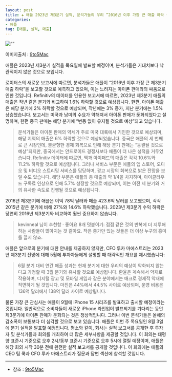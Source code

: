 ```yaml
---
layout: post  
title: ✚ 애플 2023년 제3분기 실적, 분석가들의 우려 ”2016년 이후 가장 큰 매출 하락 될 수도 있어“
categories:
- 애플
tag: [애플, 실적, 매출]
---
```


<div class=”markdown-image“>
<img src=“/assets/article_images/2023-08-03-apple-earning/1.jpg” alt=“” align=“middle”/><p style=“text-align:right;  color:#878787”> 이미지출처 : <a href=“https://9to5mac.com/2023/08/01/aapl-q3-earnings-drop/“> 9to5Mac </a></p> </div>

<p class=“drop-korean”>
애플은 2023년 제3분기 실적을 목요일에 발표할 예정이며, 분석가들은 기대치보다 낙관적이지 않은 것으로 보입니다.
</p>

로이터스의 새로운 보고서에 따르면, 분석가들은 애플이 “2016년 이후 가장 큰 제3분기 매출 하락”을 보고할 것으로 예측하고 있으며, 이는 느려지는 아이폰 판매와의 싸움으로 인한 것입니다.
Refinitiv의 데이터를 인용한 보고서에 따르면, 2023년 제3분기 애플의 매출은 작년 같은 분기와 비교하여 1.6% 하락할 것으로 예상됩니다. 한편, 아이폰 매출은 해당 분기에 2% 하락할 것으로 예상되며, 작년에는 3% 증가, 지난 분기에는 1.5% 상승했습니다.
보고서는 미국과 남미의 수요가 약해져서 아이폰 판매가 둔화되었다고 설명하며, 한편 중국 판매는 해당 분기에 “변동 없이 유지될 것으로 예상”되고 있습니다.

>분석가들은 아이폰 판매의 약세가 주로 미국 대륙에서 기인한 것으로 예상되며, 해당 지역의 매출은 6% 하락할 것으로 예상되었습니다. 중국은 애플의 세 번째로 큰 시장인데, 불균형한 경제 회복으로 인해 해당 분기 판매는 “동결될 것으로 예상”되지만, 중국에서는 안드로이드 경쟁사보다 애플이 더 나은 성적을 거두었습니다. Refinitiv 데이터에 따르면, 맥과 아이패드의 매출은 각각 10.6%와 11.2% 하락할 것으로 예상됩니다. 그러나 서비스 부문은 애플의 앱 스토어, 오디오 및 비디오 스트리밍 서비스를 담당하며, 광고 시장의 회복으로 밝은 전망을 보일 수도 있습니다. 해당 부문은 애플의 총 매출의 약 1/4을 차지하며, 아이클라우드 구독료 인상으로 인해 5.7% 성장할 것으로 예상되며, 이는 이전 세 분기와 거의 유사한 속도로 진행될 것으로 예상됩니다.

2016년 제3분기에 애플은 이익 78억 달러와 매출 423.6억 달러를 보고했으며, 각각 2015년 같은 분기에 비해 27%와 14.6% 하락했습니다. 2023년 제3분기 수익 하락은 당연히 2016년 제3분기와 비교하여 훨씬 중요하지 않습니다.

>kevinneal 님이 추천함 · 좋아요 8개
>덧붙이기: 점점 같은 것의 반복에 더 지루해하는 사람들이 많아지는 것 같아요. 작은 증가만 있는 것들은 더 이상 누구의 흥미를 끌지 않죠.

애플은 앞으로의 분기에 대한 안내를 제공하지 않지만, CFO 루카 마에스트리는 2023년 제3분기 전망에 대해 5월에 투자자들에게 설명할 때 대략적인 개요를 제시했습니다:
>6월 분기 대비 연간 매출 성과는 현재 분기에 대한 우리의 예상이 악화되지 않는다고 가정할 때 3월 분기와 유사할 것으로 예상됩니다. 환율은 계속해서 악재로 작용하며, 디지털 광고 및 모바일 게임과 같은 분야에서는 매크로 경제적 악재에 직면하게 될 것입니다. 마진은 44%에서 44.5% 사이로 예상되며, 운영 비용은 136억 달러에서 138억 달러 사이로 예상됩니다.

물론 가장 큰 관심사는 애플이 9월에 iPhone 15 시리즈를 발표하고 출시할 예정이라는 것입니다. 일반적으로 소비자들이 새로운 iPhone 라인업이 발표되기를 기다리는 동안 제3분기에 아이폰 판매가 둔화되는 것은 정상적입니다. 그러나 이번 분석가들은 올해의 감소폭이 보통보다 더 심각할 것으로 보고 있습니다.
애플은 이번 주 목요일인 8월 3일에 분기 실적을 발표할 예정입니다. 평소와 같이, 회사는 실적 보고서를 공개한 후 투자자 및 분석가들과 회의를 개최하여 더 많은 세부사항을 제공할 것입니다. 이 회의는 태평양 표준시 기준으로 오후 2시/동부 표준시 기준으로 오후 5시에 열릴 예정이며, 애플은 해당 회의 시작 30분 전에 완전한 실적 보고서를 공개할 것입니다. 이 회의에는 애플의 CEO 팀 쿡과 CFO 루카 마에스트리가 질문과 답변 섹션에 참석할 것입니다.

---

* 참조 : [9to5Mac](https://9to5mac.com/2023/08/01/aapl-q3-earnings-drop/)
